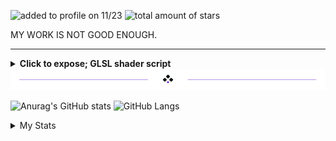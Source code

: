 <img src="https://komarev.com/ghpvc/?username=CPScript&style=flat-square&color=blue" alt="added to profile on 11/23"/> <img src="https://img.shields.io/github/stars/CPScript?label=Stars" alt="total amount of stars">

MY WORK IS NOT GOOD ENOUGH.

---


</div>

<details>
<summary><b>Click to expose; GLSL shader script</b></summary>

![image](https://github.com/user-attachments/assets/605d20de-0a1f-403d-8ad3-33bf0f261d03)


```
#define BLACK_HOLE_RADIUS 1.0
#define SCHWARZSCHILD_RADIUS 0.4
#define ACCRETION_DISK_INNER 1.0
#define ACCRETION_DISK_OUTER 4.0
#define ACCRETION_DISK_THICKNESS 0.1
#define DISK_TEMPERATURE_SCALE 1.5
#define LENSING_STRENGTH 2.5
#define DOPPLER_STRENGTH 1.2
#define GRAVITATIONAL_REDSHIFT 0.9
#define ROTATION_SPEED 0.2
#define STAR_DENSITY 200.0
#define DUST_DENSITY 0.4

float hash(vec2 p) {
    p = fract(p * vec2(123.45, 678.91));
    p += dot(p, p + 45.32);
    return fract(p.x * p.y);
}

float noise(vec2 p) {
    vec2 i = floor(p);
    vec2 f = fract(p);
    f = f * f * (3.0 - 2.0 * f);

    float a = hash(i);
    float b = hash(i + vec2(1.0, 0.0));
    float c = hash(i + vec2(0.0, 1.0));
    float d = hash(i + vec2(1.0, 1.0));

    return mix(mix(a, b, f.x), mix(c, d, f.x), f.y);
}

vec3 starField(vec2 uv, float time) {
    float stars1 = pow(noise(uv * STAR_DENSITY), 20.0) * 1.0;
    float stars2 = pow(noise(uv * STAR_DENSITY * 0.5 + 30.0), 20.0) * 1.5;
    float stars3 = pow(noise(uv * STAR_DENSITY * 0.25 + 10.0), 20.0) * 2.0;
    
    stars1 *= 0.8 + 0.2 * sin(time * 1.5 + uv.x * 10.0);
    stars2 *= 0.8 + 0.2 * sin(time * 0.7 + uv.y * 12.0);
    stars3 *= 0.8 + 0.2 * cos(time * 1.0 + uv.x * uv.y * 5.0);

    vec3 color1 = vec3(0.8, 0.9, 1.0) * stars1; 
    vec3 color2 = vec3(1.0, 0.9, 0.7) * stars2; 
    vec3 color3 = vec3(1.0, 0.6, 0.5) * stars3; 
    
    return color1 + color2 + color3;
}

vec3 nebulaEffect(vec2 uv, float time) {
    vec3 nebula = vec3(0.0);
    float t = time * 0.05;
    
    float n1 = noise(uv * 1.0 + t);
    float n2 = noise(uv * 2.0 - t * 0.5);
    float n3 = noise(uv * 4.0 + t * 0.2);
    
    float nebulaNoise = pow(n1 * n2 * n3, 3.0) * DUST_DENSITY;
    
    nebula += vec3(0.2, 0.1, 0.3) * nebulaNoise * 2.0; 
    nebula += vec3(0.1, 0.2, 0.4) * nebulaNoise * 1.5;
    nebula += vec3(0.3, 0.1, 0.2) * pow(n3, 4.0) * 0.8;
    
    return nebula;
}

vec3 dopplerShift(vec3 color, float velocity) {
    float doppler = 1.0 + velocity * DOPPLER_STRENGTH;

    return vec3(
        color.r * (velocity < 0.0 ? 1.0/doppler : 1.0),
        color.g,
        color.b * (velocity > 0.0 ? 1.0/doppler : 1.0)
    );
}

vec3 temperatureColor(float temperature) {
    vec3 color = vec3(1.0);
    
    color.r = pow(temperature, 1.5);
    
    color.g = pow(temperature, 2.0) * (1.0 - temperature * 0.5);
    
    color.b = pow(temperature, 3.0) * (1.0 - temperature * 0.8);
    
    color = normalize(color) * pow(temperature, 1.5);
    
    return color;
}

vec2 raytrace(vec2 uv, float radius, float lensStrength) {
    float r = length(uv);
    float theta = atan(uv.y, uv.x);
    
    float bendingFactor = lensStrength * SCHWARZSCHILD_RADIUS / max(r, 0.001);
    float bendingAmount = 1.0 / (1.0 + pow(r / radius, 2.0) * exp(-bendingFactor));
    
    float newRadius = mix(r, radius * radius / r, bendingAmount);
    
    return vec2(cos(theta), sin(theta)) * newRadius;
}

void mainImage(out vec4 fragColor, in vec2 fragCoord) {
    vec2 uv = (fragCoord - 0.5 * iResolution.xy) / iResolution.y;
    
    float time = iTime * 0.5;
    
    vec2 lensedUV = raytrace(uv, BLACK_HOLE_RADIUS, LENSING_STRENGTH);
    
    float r = length(lensedUV);
    float theta = atan(lensedUV.y, lensedUV.x);
    
    float rotatedTheta = theta + time * ROTATION_SPEED;
    vec2 diskUV = vec2(r * cos(rotatedTheta), r * sin(rotatedTheta));
    
    float diskDistance = abs(diskUV.y) / ACCRETION_DISK_THICKNESS;
    float diskRadius = length(diskUV);
    float diskMask = smoothstep(ACCRETION_DISK_INNER, ACCRETION_DISK_INNER + 0.1, diskRadius) *
                     smoothstep(ACCRETION_DISK_OUTER + 0.1, ACCRETION_DISK_OUTER, diskRadius) *
                     smoothstep(1.0, 0.0, diskDistance);
    
    float temperature = mix(0.3, 1.0, smoothstep(ACCRETION_DISK_OUTER, ACCRETION_DISK_INNER, diskRadius)) * DISK_TEMPERATURE_SCALE;
    vec3 diskColor = temperatureColor(temperature);
    
    float velocity = sin(rotatedTheta) * 0.8 * smoothstep(ACCRETION_DISK_OUTER, ACCRETION_DISK_INNER, diskRadius);
    diskColor = dopplerShift(diskColor, velocity);
    
    float redshiftFactor = mix(1.0, GRAVITATIONAL_REDSHIFT, smoothstep(ACCRETION_DISK_OUTER * 0.5, ACCRETION_DISK_INNER, diskRadius));
    diskColor *= redshiftFactor;
    
    float blackHoleMask = 1.0 - smoothstep(SCHWARZSCHILD_RADIUS * 0.9, SCHWARZSCHILD_RADIUS, r);

    vec2 starUV = mix(uv, lensedUV, smoothstep(5.0, 1.0, length(uv)));
    vec3 stars = starField(starUV * 0.5, time);
    
    vec3 nebula = nebulaEffect(starUV * 0.2, time) * 0.3;
    
    float photonRing = smoothstep(SCHWARZSCHILD_RADIUS - 0.03, SCHWARZSCHILD_RADIUS, r) * 
                       smoothstep(SCHWARZSCHILD_RADIUS + 0.03, SCHWARZSCHILD_RADIUS, r);
    vec3 photonRingColor = vec3(1.0, 0.8, 0.6) * 5.0 * photonRing;
    
    float blueShiftGlow = pow(max(0.0, -sin(rotatedTheta)), 4.0) * diskMask * 2.0;
    vec3 blueShiftColor = vec3(0.5, 0.7, 1.0) * blueShiftGlow;
    
    vec3 color = vec3(0.0);
    
    color += (stars + nebula) * (1.0 - blackHoleMask);
    
    color += diskColor * diskMask * 3.0;
    
    color += photonRingColor;
    
    color += blueShiftColor;
    
    color += max(vec3(0.0), color - 1.0) * 0.5;

    color = pow(color, vec3(0.8)); 
    color = (color - 0.1) * 1.1;
    
    fragColor = vec4(max(vec3(0.0), color), 1.0);
}
```
</details>

<div align="center">
  <img src="divider2.png" alt="divider"/>
</div> 

<div align="left">

![Anurag's GitHub stats](https://github-readme-stats.vercel.app/api?username=CPScript&show_icons=true&theme=synthwave) ![GitHub Langs](https://github-readme-stats.vercel.app/api/top-langs/?username=CPScript&layout=compact&theme=blue-green) <details closed>
<summary>My Stats</summary>
<br>
            
[![GitHub Streak](https://github-readme-streak-stats.herokuapp.com?user=CPScript&theme=hacker&date_format=M%20j%5B%2C%20Y%5D)](https://git.io/streak-stats)  <img src="https://stats4github.vercel.app/api/top-langs/?username=CPScript&langs_count=11&hide=html&layout=compact&exclude_repo=Viruses,terminal,Joker,Rosehip-android"><br/> <table><tbody><tr><td><a href="https://octo-ring.com/"><img src="https://octo-ring.com/static/img/widget/top.png" width="99%" alt="Octo Ring logo" align="top"></a><br><a href="https://octo-ring.com/p/CPScript/prev"><img src="https://octo-ring.com/static/img/widget/prev.png" width="33%" alt="previous" align="top" title="previous profile"></a><a href="https://octo-ring.com/p/CPScript/random"><img src="https://octo-ring.com/static/img/widget/random.png" width="33%" alt="random" align="top" title="random profile"></a><a href="https://octo-ring.com/p/CPScript/next"><img src="https://octo-ring.com/static/img/widget/next.png" width="33%" alt="next" align="top" title="next profile"></a><br><a href="https://octo-ring.com/"><img src="https://octo-ring.com/static/img/widget/bottom.png" width="99%" alt="check out other GitHub profiles in the Octo Ring" align="top"></a></td></tr></tbody></table>
    
</details>
